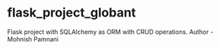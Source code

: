 # flask_project_globant
Flask project with SQLAlchemy as ORM with CRUD operations.
Author - Mohnish Pamnani
